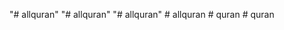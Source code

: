 "# allquran" 
"# allquran" 
"# allquran" 
#   a l l q u r a n  
 #   q u r a n  
 #   q u r a n  
 